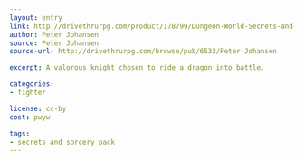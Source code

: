 ```yaml
---
layout: entry
link: http://drivethrurpg.com/product/178799/Dungeon-World-Secrets-and-Sorcery-Pack
author: Peter Johansen
source: Peter Johansen
source-url: http://drivethrurpg.com/browse/pub/6532/Peter-Johansen

excerpt: A valorous knight chosen to ride a dragon into battle.

categories:
- fighter

license: cc-by
cost: pwyw

tags:
- secrets and sorcery pack
---
```

